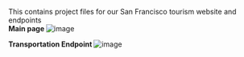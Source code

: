 This contains project files for our San Francisco tourism website and endpoints <br>
<b> Main page </b>
![image](https://github.com/epanal/Python/assets/25993147/b345dd99-6154-4d7b-8abd-06517cee8a52)

<b> Transportation Endpoint </b>
![image](https://github.com/epanal/Python/assets/25993147/365697c0-504e-4005-91a2-0d519b6bd2da)

